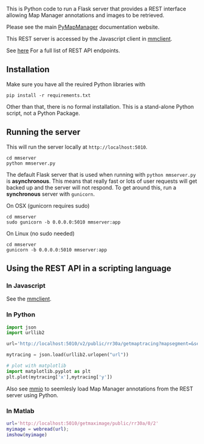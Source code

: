 This is Python code to run a Flask server that provides a REST interface allowing Map Manager annotations and images to be retrieved.

Please see the main [PyMapManager](http://blog.cudmore.io/PyMapManager) documentation website.

This REST server is accessed by the Javascript client in [mmclient](https://github.com/cudmore/PyMapManager/tree/master/mmclient).

See [here](http://blog.cudmore.io/PyMapManager/rest-api/) For a full list of REST API endpoints.

## Installation

Make sure you have all the reuired Python libraries with

	pip install -r requirements.txt

Other than that, there is no formal installation. This is a stand-alone Python script, not a Python Package.
	
## Running the server

This will run the server locally at `http://localhost:5010`.

```
cd mmserver
python mmserver.py
```

The default Flask server that is used when running with `python mmserver.py` is **asynchronous**. This means that really fast or lots of user requests will get backed up and the server will not respond. To get around this, run a **synchronous** server with `gunicorn`.

On OSX (gunicorn requires sudo)

	cd mmserver
	sudo gunicorn -b 0.0.0.0:5010 mmserver:app

On Linux (no sudo needed)

	cd mmserver
	gunicorn -b 0.0.0.0:5010 mmserver:app
	
## Using the REST API in a scripting language

### In Javascript

See the [mmclient](https://github.com/cudmore/PyMapManager/tree/master/mmclient).

### In Python

```python
import json
import urllib2

url='http://localhost:5010/v2/public/rr30a/getmaptracing?mapsegment=&session=3&xstat=x&ystat=y&zstat=z'

mytracing = json.load(urllib2.urlopen("url"))

# plot with matplotlib
import matplotlib.pyplot as plt
plt.plot(mytracing['x'],mytracing['y'])
```

Also see [mmio](https://github.com/cudmore/PyMapManager/tree/master/PyMapManager/mmio) to seemlesly load Map Manager annotations from the REST server using Python.

### In Matlab

```matlab
url='http://localhost:5010/getmaximage/public/rr30a/0/2'
myimage = webread(url);
imshow(myimage)
```

